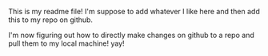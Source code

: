 This is my readme file!
I'm suppose to add whatever I like here and then add this to my repo on github.

I'm now figuring out how to directly make changes on github to a repo and pull them to my local machine! yay!

